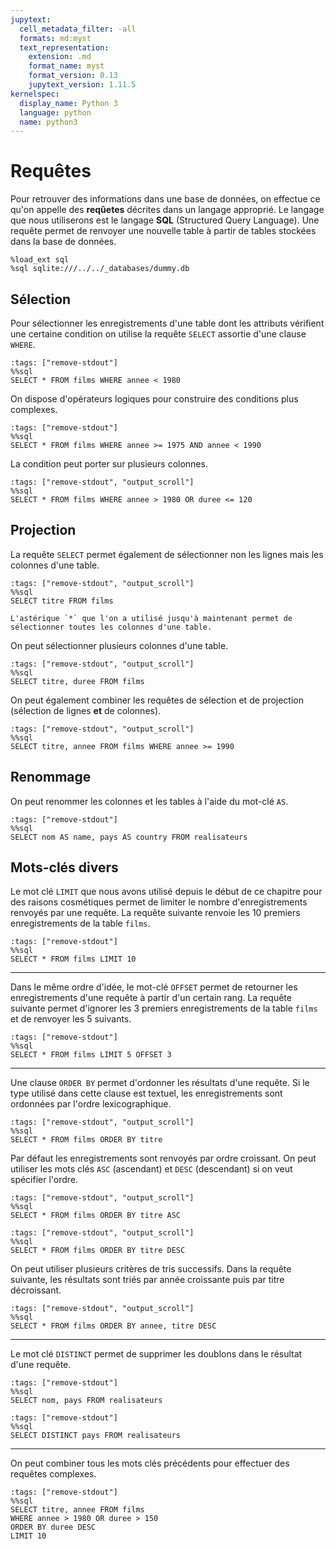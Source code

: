 ```yaml
---
jupytext:
  cell_metadata_filter: -all
  formats: md:myst
  text_representation:
    extension: .md
    format_name: myst
    format_version: 0.13
    jupytext_version: 1.11.5
kernelspec:
  display_name: Python 3
  language: python
  name: python3
---
```


# Requêtes

Pour retrouver des informations dans une base de données, on effectue ce qu'on appelle des **reqûetes** décrites dans un langage approprié. Le langage que nous utiliserons est le langage **SQL** (Structured Query Language). Une requête permet de renvoyer une nouvelle table à partir de tables stockées dans la base de données.

```{code-cell}
%load_ext sql
%sql sqlite:///../../_databases/dummy.db
```

## Sélection

Pour sélectionner les enregistrements d'une table dont les attributs vérifient une certaine condition on utilise la requête `SELECT` assortie d'une clause `WHERE`.

```{code-cell}
:tags: ["remove-stdout"]
%%sql
SELECT * FROM films WHERE annee < 1980
```

On dispose d'opérateurs logiques pour construire des conditions plus complexes.

```{code-cell}
:tags: ["remove-stdout"]
%%sql
SELECT * FROM films WHERE annee >= 1975 AND annee < 1990
```

La condition peut porter sur plusieurs colonnes.

```{code-cell}
:tags: ["remove-stdout", "output_scroll"]
%%sql
SELECT * FROM films WHERE annee > 1980 OR duree <= 120
```

## Projection

La requête `SELECT` permet également de sélectionner non les lignes mais les colonnes d'une table.

```{code-cell}
:tags: ["remove-stdout", "output_scroll"]
%%sql
SELECT titre FROM films
```

```{note}
L'astérique `*` que l'on a utilisé jusqu'à maintenant permet de sélectionner toutes les colonnes d'une table.
```

On peut sélectionner plusieurs colonnes d'une table.

```{code-cell}
:tags: ["remove-stdout", "output_scroll"]
%%sql
SELECT titre, duree FROM films
```

On peut également combiner les requêtes de sélection et de projection (sélection de lignes **et** de colonnes).

```{code-cell}
:tags: ["remove-stdout", "output_scroll"]
%%sql
SELECT titre, annee FROM films WHERE annee >= 1990
```

## Renommage

On peut renommer les colonnes et les tables à l'aide du mot-clé `AS`.

```{code-cell}
:tags: ["remove-stdout"]
%%sql
SELECT nom AS name, pays AS country FROM realisateurs
```

## Mots-clés divers

Le mot clé `LIMIT` que nous avons utilisé depuis le début de ce chapitre pour des raisons cosmétiques permet de limiter le nombre d'enregistrements renvoyés par une requête. La requête suivante renvoie les 10 premiers enregistrements de la table `films`.

```{code-cell}
:tags: ["remove-stdout"]
%%sql
SELECT * FROM films LIMIT 10
```

___

Dans le même ordre d'idée, le mot-clé `OFFSET` permet de retourner les enregistrements d'une requête à partir d'un certain rang. La requête suivante permet d'ignorer les 3 premiers enregistrements de la table `films` et de renvoyer les 5 suivants.

```{code-cell}
:tags: ["remove-stdout"]
%%sql
SELECT * FROM films LIMIT 5 OFFSET 3
```

___

Une clause `ORDER BY` permet d'ordonner les résultats d'une requête. Si le type utilisé dans cette clause est textuel, les enregistrements sont ordonnées par l'ordre lexicographique.

```{code-cell}
:tags: ["remove-stdout", "output_scroll"]
%%sql
SELECT * FROM films ORDER BY titre
```

Par défaut les enregistrements sont renvoyés par ordre croissant. On peut utiliser les mots clés `ASC` (ascendant) et `DESC` (descendant) si on veut spécifier l'ordre.

```{code-cell}
:tags: ["remove-stdout", "output_scroll"]
%%sql
SELECT * FROM films ORDER BY titre ASC
```

```{code-cell}
:tags: ["remove-stdout", "output_scroll"]
%%sql
SELECT * FROM films ORDER BY titre DESC
```

On peut utiliser plusieurs critères de tris successifs. Dans la requête suivante, les résultats sont triés par année croissante puis par titre décroissant.

```{code-cell}
:tags: ["remove-stdout", "output_scroll"]
%%sql
SELECT * FROM films ORDER BY annee, titre DESC
```

___

Le mot clé `DISTINCT` permet de supprimer les doublons dans le résultat d'une requête.

```{code-cell}
:tags: ["remove-stdout"]
%%sql
SELECT nom, pays FROM realisateurs
```

```{code-cell}
:tags: ["remove-stdout"]
%%sql
SELECT DISTINCT pays FROM realisateurs
```

___

On peut combiner tous les mots clés précédents pour effectuer des requêtes complexes.

```{code-cell}
:tags: ["remove-stdout"]
%%sql
SELECT titre, annee FROM films
WHERE annee > 1980 OR duree > 150
ORDER BY duree DESC
LIMIT 10
```
